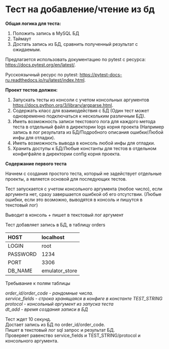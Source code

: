 # Тест на добавление/чтение из бд
**Общая логика для теста:**
   1) Положить запись в MySQL БД
   2) Таймаут
   3) Достать запись из БД, сравнить полученный результат с ожидаемым.

Предлагается использовать документацию по pytest с ресурса: https://docs.pytest.org/en/latest/.

Русскоязычный ресурс по pytest: https://pytest-docs-ru.readthedocs.io/ru/latest/index.html.

**Проект тестов должен:**
   1) Запускать тесты из консоли с учетом консольных аргументов https://docs.python.org/3/library/argparse.html.
   2) Содержать класс для взаимодействия с БД (Один тест может одновременно подключаться к нескольким различным БД).
   3) Иметь возможность записи  текстового лога для каждого метода теста в отдельный файл в директории logs корня проекта (Например запись в лог результата из БД/Подробного описания ошибки/Любой инфы для отладки).
   4) Иметь возможность вывода в консоль любой инфы для отладки.
   5) Хранить доступы к БД/Любые константы для тестов в отдельном конфигфайле в директории config корня проекта.

**Содержание первого теста**

Начнем с создания простого теста, который не задействует отдельные проекты, а является основой для последующих тестов.

Тест запускается с учетом консольного аргумента (любое число), если аргумента нет, сразу завершается ошибкой об его отсутствии.
(Любые ошибки, если это возможно, выводятся в консоль и пишутся в текстовый лог)

Выводит в консоль + пишет в текстовый лог аргумент

Тест добавляет запись в БД, в таблицу orders

| HOST| localhost |
| :------------- |:------------------|
| LOGIN      | root |
| PASSWORD  | 1234  |
| PORT   | 3306         |
| DB_NAME   | emulator_store        |
  
  
Требывание к полям таблицы

*order_id/order_code  - рандомные числа.*  
*service_fields - строка хранящаяся в конфиге в константе TEST_STRING*  
*protocol - консольный аргумент из запуска теста*  
*dt_add - время создания записи в БД*  

Тест ждет 10 секунд.  
Достает запись из БД по order_id/order_code.  
Пишет в текстовый лог sql запрос и результат БД.  
Проверяет равенство service_fields и TEST_STRING/protocol и консольного аргумента.  
